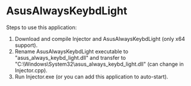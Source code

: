 # AsusAlwaysKeybdLight

Steps to use this application:
1) Download and compile Injector and AsusAlwaysKeybdLight (only x64 support).
2) Rename AsusAlwaysKeybdLight executable to "asus_always_keybd_light.dll" and transfer to "C:\Windows\System32\asus_always_keybd_light.dll" (can change in Injector.cpp).
3) Run Injector.exe (or you can add this application to auto-start).
